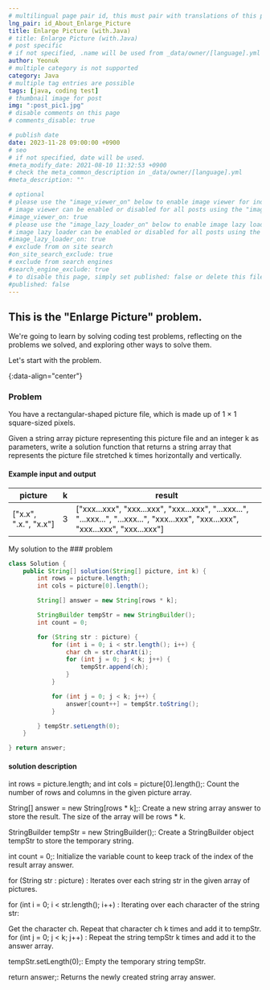 ```yaml
---
# multilingual page pair id, this must pair with translations of this page. (This name must be unique)
lng_pair: id_About_Enlarge_Picture
title: Enlarge Picture (with.Java)
# title: Enlarge Picture (with.Java)
# post specific
# if not specified, .name will be used from _data/owner/[language].yml
author: Yeonuk
# multiple category is not supported
category: Java
# multiple tag entries are possible
tags: [java, coding test]
# thumbnail image for post
img: ":post_pic1.jpg"
# disable comments on this page
# comments_disable: true

# publish date
date: 2023-11-28 09:00:00 +0900
# seo
# if not specified, date will be used.
#meta_modify_date: 2021-08-10 11:32:53 +0900
# check the meta_common_description in _data/owner/[language].yml
#meta_description: ""

# optional
# please use the "image_viewer_on" below to enable image viewer for individual pages or posts (_posts/ or [language]/_posts folders).
# image viewer can be enabled or disabled for all posts using the "image_viewer_posts: true" setting in _data/conf/main.yml.
#image_viewer_on: true
# please use the "image_lazy_loader_on" below to enable image lazy loader for individual pages or posts (_posts/ or [language]/_posts folders).
# image lazy loader can be enabled or disabled for all posts using the "image_lazy_loader_posts: true" setting in _data/conf/main.yml.
#image_lazy_loader_on: true
# exclude from on site search
#on_site_search_exclude: true
# exclude from search engines
#search_engine_exclude: true
# to disable this page, simply set published: false or delete this file
#published: false
---
```


<!-- outline-start -->

## This is the "Enlarge Picture" problem.

We're going to learn by solving coding test problems, reflecting on the problems we solved, and exploring other ways to solve them.

Let's start with the problem.

{:data-align="center"}

<!-- outline-end -->

### Problem

You have a rectangular-shaped picture file, which is made up of 1 × 1 square-sized pixels.

Given a string array picture representing this picture file and an integer k as parameters, write a solution function that returns a string array that represents the picture file stretched k times horizontally and vertically.

#### Example input and output

| picture               | k   | result                                                                                                                             |
| --------------------- | --- | ---------------------------------------------------------------------------------------------------------------------------------- |
| ["x.x", ".x.", "x.x"] | 3   | ["xxx...xxx", "xxx...xxx", "xxx...xxx", "...xxx...", "...xxx...", "...xxx...", "xxx...xxx", "xxx...xxx", "xxx...xxx", "xxx...xxx"] |

My solution to the ### problem

```java
class Solution {
    public String[] solution(String[] picture, int k) {
        int rows = picture.length;
        int cols = picture[0].length();

        String[] answer = new String[rows * k];

        StringBuilder tempStr = new StringBuilder();
        int count = 0;

        for (String str : picture) {
            for (int i = 0; i < str.length(); i++) {
                char ch = str.charAt(i);
                for (int j = 0; j < k; j++) {
                    tempStr.append(ch);
                }
            }

            for (int j = 0; j < k; j++) {
                answer[count++] = tempStr.toString();
            }

        } tempStr.setLength(0);
    }

} return answer;
```

#### solution description

int rows = picture.length; and int cols = picture[0].length();: Count the number of rows and columns in the given picture array.

String[] answer = new String[rows * k];: Create a new string array answer to store the result. The size of the array will be rows \* k.

StringBuilder tempStr = new StringBuilder();: Create a StringBuilder object tempStr to store the temporary string.

int count = 0;: Initialize the variable count to keep track of the index of the result array answer.

for (String str : picture) : Iterates over each string str in the given array of pictures.

for (int i = 0; i < str.length(); i++) : Iterating over each character of the string str:

Get the character ch.
Repeat that character ch k times and add it to tempStr.
for (int j = 0; j < k; j++) : Repeat the string tempStr k times and add it to the answer array.

tempStr.setLength(0);: Empty the temporary string tempStr.

return answer;: Returns the newly created string array answer.
